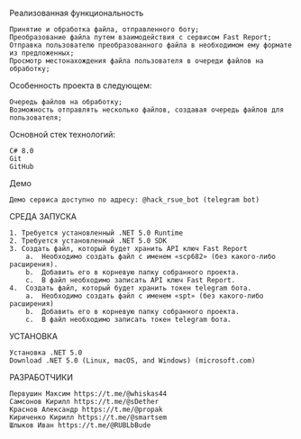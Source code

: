 Реализованная функциональность

    Принятие и обработка файла, отправленного боту;
    Преобразование файла путем взаимодействия с сервисом Fast Report;
    Отправка пользователю преобразованного файла в необходимом ему формате из предложенных;
    Просмотр местонахождения файла пользователя в очереди файлов на обработку;

Особенность проекта в следующем:

    Очередь файлов на обработку;
    Возможность отправлять несколько файлов, создавая очередь файлов для пользователя;

Основной стек технологий:

    С# 8.0
    Git
    GitHub

Демо

    Демо сервиса доступно по адресу: @hack_rsue_bot (telegram bot)

СРЕДА ЗАПУСКА

    1. Требуется установленный .NET 5.0 Runtime
    2. Требуется установленный .NET 5.0 SDK
    3. Создать файл, который будет хранить API ключ Fast Report
        a.  Необходимо создать файл с именем «scp682» (без какого-либо расширения).
        b.  Добавить его в корневую папку собранного проекта.
        c.  В файл необходимо записать API ключ Fast Report.
    4.  Создать файл, который будет хранить токен telegram бота.
        a.  Необходимо создать файл с именем «spt» (без какого-либо расширения)
        b.  Добавить его в корневую папку собранного проекта.
        c.  В файл необходимо записать токен telegram бота.

УСТАНОВКА

    Установка .NET 5.0
    Download .NET 5.0 (Linux, macOS, and Windows) (microsoft.com)

РАЗРАБОТЧИКИ

    Первушин Максим https://t.me/@whiskas44
    Самсонов Кирилл https://t.me/@sDether
    Краснов Александр https://t.me/@propak
    Кириченко Кирилл https://t.me/@smartsem
    Шлыков Иван https://t.me/@RUBLbBude

